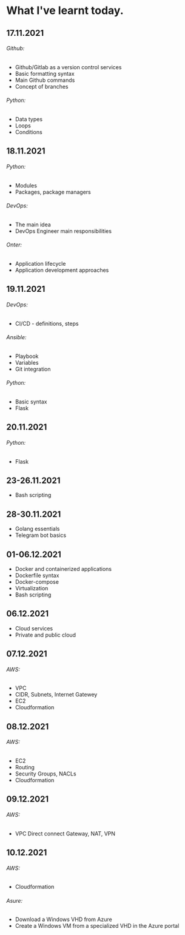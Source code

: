 # What I've learnt today.

## 17.11.2021
###### Github:
- Github/Gitlab as a version control services
- Basic formatting syntax
- Main Github commands
- Concept of branches 
###### Python:
- Data types
- Loops
- Conditions
## 18.11.2021
###### Python:
- Modules
- Packages, package managers
###### DevOps:
- The main idea
- DevOps Engineer main responsibilities
 ###### Onter:
 - Application lifecycle
 - Application development approaches
## 19.11.2021
###### DevOps:
- CI/CD - definitions, steps
###### Ansible:
- Playbook
- Variables
- Git integration
###### Python:
- Basic syntax
- Flask
## 20.11.2021
###### Python:
- Flask
## 23-26.11.2021
- Bash scripting
## 28-30.11.2021
- Golang essentials
- Telegram bot basics
## 01-06.12.2021
- Docker and containerized applications
- Dockerfile syntax
- Docker-compose
- Virtualization
- Bash scripting
## 06.12.2021
- Cloud services
- Private and public cloud
## 07.12.2021
###### AWS:
- VPC
- CIDR, Subnets, Internet Gatewey
- EC2
- Cloudformation
## 08.12.2021
###### AWS:
- EC2
- Routing
- Security Groups, NACLs
- Cloudformation
## 09.12.2021
###### AWS:
- VPC Direct connect Gateway, NAT, VPN
## 10.12.2021
###### AWS:
- Cloudformation
###### Asure:
- Download a Windows VHD from Azure 
- Create a Windows VM from a specialized VHD in the Azure portal
